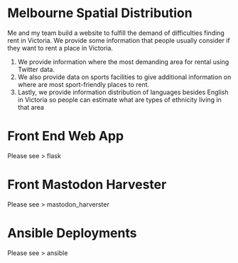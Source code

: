 # Melbourne Spatial Distribution
Me and my team build a website to fulfill the demand of difficulties finding rent in Victoria. We provide some information that people usually consider if they want to rent a place in Victoria. 

1. We provide information where the most demanding area for rental using Twitter data.
2. We also provide data on sports facilities to give additional information on where are most sport-friendly places to rent.
3. Lastly, we provide information distribution of languages besides English in Victoria so people can estimate what are types of ethnicity living in that area

# Front End Web App

Please see > flask 

# Front Mastodon Harvester

Please see > mastodon_harverster 

# Ansible Deployments

Please see > ansible
